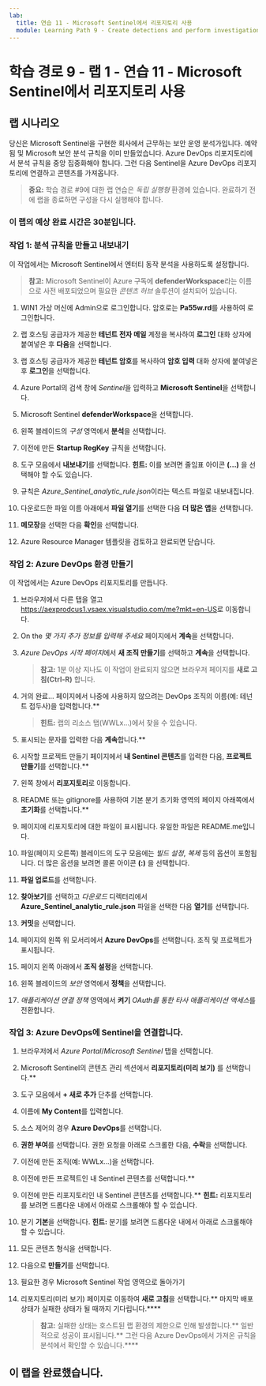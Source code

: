 ```yaml
---
lab:
  title: 연습 11 - Microsoft Sentinel에서 리포지토리 사용
  module: Learning Path 9 - Create detections and perform investigations using Microsoft Sentinel
---
```


# 학습 경로 9 - 랩 1 - 연습 11 - Microsoft Sentinel에서 리포지토리 사용

## 랩 시나리오

당신은 Microsoft Sentinel을 구현한 회사에서 근무하는 보안 운영 분석가입니다. 예약됨 및 Microsoft 보안 분석 규칙을 이미 만들었습니다.  Azure DevOps 리포지토리에서 분석 규칙을 중앙 집중화해야 합니다.  그런 다음 Sentinel을 Azure DevOps 리포지토리에 연결하고 콘텐츠를 가져옵니다. 

>**중요:** 학습 경로 #9에 대한 랩 연습은 *독립 실행형* 환경에 있습니다. 완료하기 전에 랩을 종료하면 구성을 다시 실행해야 합니다.

### 이 랩의 예상 완료 시간은 30분입니다.

### 작업 1: 분석 규칙을 만들고 내보내기

이 작업에서는 Microsoft Sentinel에서 엔터티 동작 분석을 사용하도록 설정합니다.

>**참고:** Microsoft Sentinel이 Azure 구독에 **defenderWorkspace**라는 이름으로 사전 배포되었으며 필요한 *콘텐츠 허브* 솔루션이 설치되어 있습니다.

1. WIN1 가상 머신에 Admin으로 로그인합니다. 암호로는 **Pa55w.rd**를 사용하여 로그인합니다.  

1. 랩 호스팅 공급자가 제공한 **테넌트 전자 메일** 계정을 복사하여 **로그인** 대화 상자에 붙여넣은 후 **다음**을 선택합니다.

1. 랩 호스팅 공급자가 제공한 **테넌트 암호**를 복사하여 **암호 입력** 대화 상자에 붙여넣은 후 **로그인**을 선택합니다.

1. Azure Portal의 검색 창에 *Sentinel*을 입력하고 **Microsoft Sentinel**을 선택합니다.

1. Microsoft Sentinel **defenderWorkspace**을 선택합니다.

1. 왼쪽 블레이드의 *구성* 영역에서 **분석**을 선택합니다.

1. 이전에 만든 **Startup RegKey** 규칙을 선택합니다.

1. 도구 모음에서 **내보내기**를 선택합니다. **힌트:** 이를 보려면 줄임표 아이콘 **(...)** 을 선택해야 할 수도 있습니다.

1. 규칙은 *Azure_Sentinel_analytic_rule.json*이라는 텍스트 파일로 내보내집니다.

1. 다운로드한 파일 이름 아래에서 **파일 열기**를 선택한 다음 **더 많은 앱**을 선택합니다.

1. **메모장**을 선택한 다음 **확인**을 선택합니다.

1. Azure Resource Manager 템플릿을 검토하고 완료되면 닫습니다.

### 작업 2: Azure DevOps 환경 만들기

이 작업에서는 Azure DevOps 리포지토리를 만듭니다.

1. 브라우저에서 다른 탭을 열고 <https://aexprodcus1.vsaex.visualstudio.com/me?mkt=en-US>로 이동합니다.

1. On the *몇 가지 추가 정보를 입력해 주세요* 페이지에서 **계속**을 선택합니다.

1. *Azure DevOps 시작 페이지*에서 **새 조직 만들기**를 선택하고 **계속**을 선택합니다.

    >**참고:** 1분 이상 지나도 이 작업이 완료되지 않으면 브라우저 페이지를 **새로 고침(Ctrl-R)** 합니다.

1. 거의 완료... 페이지에서 나중에 사용하지 않으려는 DevOps 조직의 이름(예: 테넌트 접두사)을 입력합니다.**

    >**힌트:** 랩의 리소스 탭(WWLx...)에서 찾을 수 있습니다.

1. 표시되는 문자를 입력한 다음 **계속**합니다.**

1. 시작할 프로젝트 만들기 페이지에서 **내 Sentinel 콘텐츠**를 입력한 다음, **프로젝트 만들기**를 선택합니다.**

1. 왼쪽 창에서 **리포지토리**로 이동합니다.

1. README 또는 gitignore를 사용하여 기본 분기 초기화 영역의 페이지 아래쪽에서 **초기화**를 선택합니다.**

1. 페이지에 리포지토리에 대한 파일이 표시됩니다.  유일한 파일은 README.me입니다.

1. 파일(페이지 오른쪽) 블레이드의 도구 모음에는 *빌드 설정*, *복제* 등의 옵션이 포함됩니다. 더 많은 옵션을 보려면 콜론 아이콘 **(:)** 을 선택합니다.

1. **파일 업로드**를 선택합니다.

1. **찾아보기**를 선택하고 *다운로드* 디렉터리에서 **Azure_Sentinel_analytic_rule.json** 파일을 선택한 다음 **열기**를 선택합니다.

1. **커밋**을 선택합니다.

1. 페이지의 왼쪽 위 모서리에서 **Azure DevOps**를 선택합니다.  조직 및 프로젝트가 표시됩니다.

1. 페이지 왼쪽 아래에서 **조직 설정**을 선택합니다.

1. 왼쪽 블레이드의 *보안* 영역에서 **정책**을 선택합니다.

1. *애플리케이션 연결 정책* 영역에서 **켜기** *OAuth를 통한 타사 애플리케이션 액세스*를 전환합니다.


### 작업 3: Azure DevOps에 Sentinel을 연결합니다.

1. 브라우저에서 *Azure Portal*/*Microsoft Sentinel* 탭을 선택합니다.

1. Microsoft Sentinel의 콘텐츠 관리 섹션에서 **리포지토리(미리 보기)** 를 선택합니다.**

1. 도구 모음에서 **+ 새로 추가** 단추를 선택합니다.

1. 이름에 **My Content**를 입력합니다.

1. 소스 제어의 경우 **Azure DevOps**를 선택합니다.

1. **권한 부여**를 선택합니다. 권한 요청을 아래로 스크롤한 다음, **수락**을 선택합니다.

1. 이전에 만든 조직(예: WWLx...)을 선택합니다.

1. 이전에 만든 프로젝트인 내 Sentinel 콘텐츠를 선택합니다.**

1. 이전에 만든 리포지토리인 내 Sentinel 콘텐츠를 선택합니다.** **힌트:** 리포지토리를 보려면 드롭다운 내에서 아래로 스크롤해야 할 수 있습니다.

1. 분기 **기본**을 선택합니다. **힌트:** 분기를 보려면 드롭다운 내에서 아래로 스크롤해야 할 수 있습니다.

1. 모든 콘텐츠 형식을 선택합니다.

1. 다음으로 **만들기**를 선택합니다.

1. 필요한 경우 Microsoft Sentinel 작업 영역으로 돌아가기

1. 리포지토리(미리 보기) 페이지로 이동하여 **새로 고침**을 선택합니다.** 마지막 배포 상태가 실패한 상태가 될 때까지 기다립니다.****  

    >**참고:** 실패한 상태는 호스트된 랩 환경의 제한으로 인해 발생합니다.** 일반적으로 성공이 표시됩니다.** 그런 다음 Azure DevOps에서 가져온 규칙을 분석에서 확인할 수 있습니다.****

## 이 랩을 완료했습니다.

